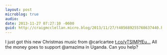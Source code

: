 ```yaml
---
layout: post
microblog: true
audio: 
date: 2013-11-27 07:27:10 -0600
guid: http://craigmcclellan.micro.blog/2013/11/27/t405689255768637440.html
---
```

I just got this new Christmas music from @carlcartee [t.co/yTSIMPfEu...](http://t.co/yTSIMPfEuq) All the money goes to support @amazima in Uganda. Can you help?
